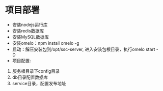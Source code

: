 # 项目部署

- 安装nodejs运行库
- 安装redis数据库
- 安装MySQL数据库
- 安装omelo：npm install omelo -g
- 启动：解压安装包到/opt/ssc-server, 进入安装包根目录，执行omelo start -D
- 项目配置:
1. 服务根目录下config目录
2. db目录配置数据库
3. service目录，配置发布地址